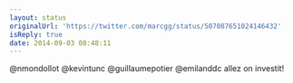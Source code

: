 ```yaml
---
layout: status
originalUrl: 'https://twitter.com/marcgg/status/507087651024146432'
isReply: true
date: 2014-09-03 08:48:11
---
```


@nmondollot @kevintunc @guillaumepotier @emilanddc allez on investit!
